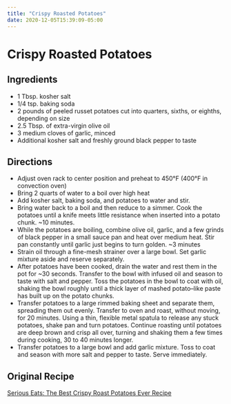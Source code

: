 ```yaml
---
title: "Crispy Roasted Potatoes"
date: 2020-12-05T15:39:09-05:00
---
```


# Crispy Roasted Potatoes

## Ingredients

- 1 Tbsp. kosher salt
- 1/4 tsp. baking soda
- 2 pounds of peeled russet potatoes cut into quarters, sixths, or eighths, depending on size
- 2.5 Tbsp. of extra-virgin olive oil
- 3 medium cloves of garlic, minced
- Additional kosher salt and freshly ground black pepper to taste

## Directions

- Adjust oven rack to center position and preheat to 450&deg;F (400&deg;F in convection oven)
- Bring 2 quarts of water to a boil over high heat
- Add kosher salt, baking soda, and potatoes to water and stir.
- Bring water back to a boil and then reduce to a simmer. Cook the potatoes until a knife meets little resistance when inserted into a potato chunk. ~10 minutes.
- While the potatoes are boiling, combine olive oil, garlic, and a few grinds of black pepper in a small sauce pan and heat over medium heat. Stir pan constantly until garlic just begins to turn golden. ~3 minutes
- Strain oil through a fine-mesh strainer over a large bowl. Set garlic mixture aside and reserve separately.
- After potatoes have been cooked, drain the water and rest them in the pot for ~30 seconds. Transfer to the bowl with infused oil and season to taste with salt and pepper. Toss the potatoes in the bowl to coat with oil, shaking the bowl roughly until a thick layer of mashed potato–like paste has built up on the potato chunks.
- Transfer potatoes to a large rimmed baking sheet and separate them, spreading them out evenly. Transfer to oven and roast, without moving, for 20 minutes. Using a thin, flexible metal spatula to release any stuck potatoes, shake pan and turn potatoes. Continue roasting until potatoes are deep brown and crisp all over, turning and shaking them a few times during cooking, 30 to 40 minutes longer.
- Transfer potatoes to a large bowl and add garlic mixture. Toss to coat and season with more salt and pepper to taste. Serve immediately.

## Original Recipe

[Serious Eats: The Best Crispy Roast Potatoes Ever Recipe](https://www.seriouseats.com/recipes/2016/12/the-best-roast-potatoes-ever-recipe.html)